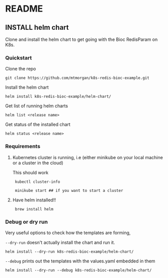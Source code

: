 # README

## INSTALL helm chart

Clone and install the helm chart to get going with the Bioc RedisParam on K8s.

### Quickstart

Clone the repo

	git clone https://github.com/mtmorgan/k8s-redis-bioc-example.git

Install the helm chart

	helm install k8s-redis-bioc-example/helm-chart/
	
Get list of running helm charts

	helm list <release name>

Get status of the installed chart

	helm status <release name>

### Requirements

1. Kubernetes cluster is running, i.e (either minikube on your local
   machine or a cluster in the cloud)
   
   This should work
   
		kubectl cluster-info 
	
		minikube start ## if you want to start a cluster

1. Have helm installed!! 

		brew install helm 

### Debug or dry run

Very useful options to check how the templates are forming,

`--dry-run` doesn't actually install the chart and run it.

	helm install --dry-run k8s-redis-bioc-example/helm-chart/

`--debug` prints out the templates with the values.yaml embedded in them

	helm install --dry-run --debug k8s-redis-bioc-example/helm-chart/
